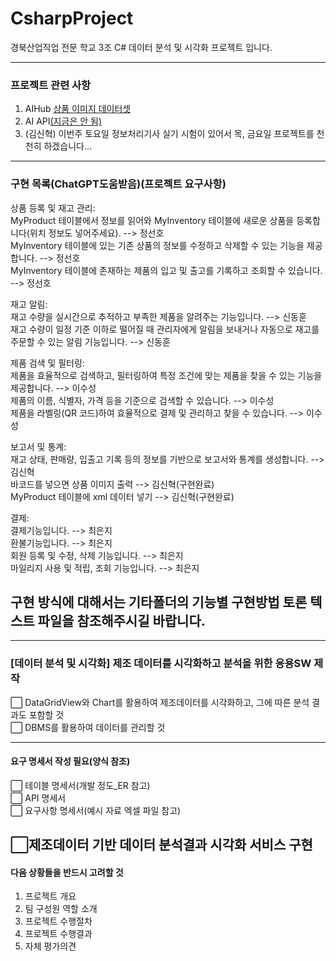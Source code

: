 # CsharpProject

경북산업직업 전문 학교 3조 C# 데이터 분석 및 시각화 프로젝트 입니다.

---

### 프로젝트 관련 사항

1. AIHub [상품 이미지 데이터셋](https://aihub.or.kr/aihubdata/data/view.do?currMenu=115&topMenu=100&aihubDataSe=realm&dataSetSn=64)
2. AI API[(지금은 안 됨)](https://www.youtube.com/watch?v=wdXsv4-2emg)
3. (김신혁) 이번주 토요일 정보처리기사 실기 시험이 있어서 목, 금요일 프로젝트를 천천히 하겠습니다...
   
---

### 구현 목록(ChatGPT도움받음)(프로젝트 요구사항)  
상품 등록 및 재고 관리:  
MyProduct 테이블에서 정보를 읽어와 MyInventory 테이블에 새로운 상품을 등록합니다(위치 정보도 넣어주세요). --> 정선호  
MyInventory 테이블에 있는 기존 상품의 정보를 수정하고 삭제할 수 있는 기능을 제공합니다. --> 정선호  
MyInventory 테이블에 존재하는 제품의 입고 및 출고를 기록하고 조회할 수 있습니다. --> 정선호   

재고 알림:  
재고 수량을 실시간으로 추적하고 부족한 제품을 알려주는 기능입니다.  --> 신동훈  
재고 수량이 일정 기준 이하로 떨어질 때 관리자에게 알림을 보내거나 자동으로 재고를 주문할 수 있는 알림 기능입니다. --> 신동훈  

제품 검색 및 필터링:  
제품을 효율적으로 검색하고, 필터링하여 특정 조건에 맞는 제품을 찾을 수 있는 기능을 제공합니다. --> 이수성  
제품의 이름, 식별자, 가격 등을 기준으로 검색할 수 있습니다. --> 이수성  
제품을 라벨링(QR 코드)하여 효율적으로 결제 및 관리하고 찾을 수 있습니다. --> 이수성  

보고서 및 통계:  
재고 상태, 판매량, 입출고 기록 등의 정보를 기반으로 보고서와 통계를 생성합니다. --> 김신혁  
바코드를 넣으면 상품 이미지 출력 --> 김신혁(구현완료)  
MyProduct 테이블에 xml 데이터 넣기 --> 김신혁(구현완료)  

결제:  
결제기능입니다. --> 최은지  
환불기능입니다. --> 최은지  
회원 등록 및 수정, 삭제 기능입니다. --> 최은지  
마일리지 사용 및 적립, 조회 기능입니다. --> 최은지  


구현 방식에 대해서는 기타폴더의 기능별 구현방법 토론 텍스트 파일을 참조해주시길 바랍니다.
-----------------------------------------------------------------

---

### [데이터 분석 및 시각화] 제조 데이터를 시각화하고 분석을 위한 응용SW 제작

⬜️ DataGridView와 Chart를 활용하여 제조데이터를 시각화하고, 그에 따른 분석 결과도 포함할 것  
⬜️ DBMS를 활용하여 데이터를 관리할 것

---

#### 요구 명세서 작성 필요(양식 참조)

⬜️ 테이블 명세서(개발 정도\_ER 참고)  
⬜️ API 명세서  
⬜️ 요구사항 명세서(예시 자료 엑셀 파일 참고)

## ⬜️제조데이터 기반 데이터 분석결과 시각화 서비스 구현

#### 다음 상황들을 반드시 고려할 것

1.  프로젝트 개요
2.  팀 구성원 역할 소개
3.  프로젝트 수행절차
4.  프로젝트 수행결과
5.  자체 평가의견
